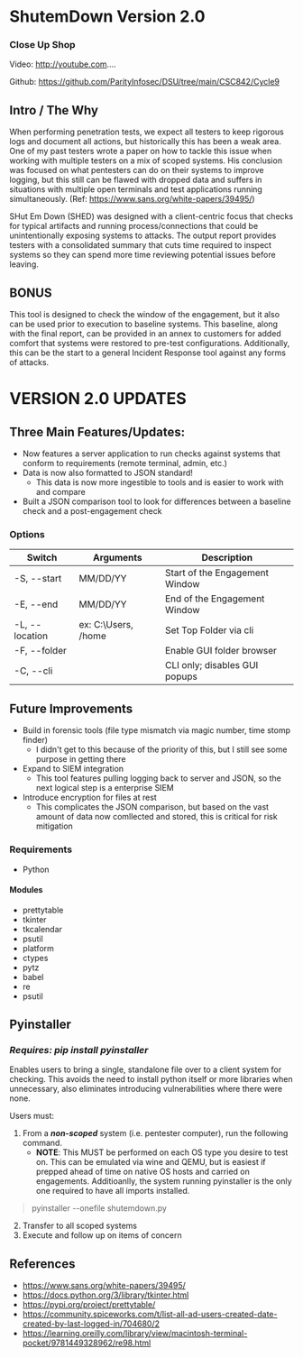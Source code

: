 # ShutemDown Version 2.0
### Close Up Shop

Video: http://youtube.com....

Github: https://github.com/ParityInfosec/DSU/tree/main/CSC842/Cycle9

## Intro / The Why
When performing penetration tests, we expect all testers to keep rigorous logs and document all actions, but historically this has been a weak area. One of my past testers wrote a paper on how to tackle this issue when working with multiple testers on a mix of scoped systems.  His conclusion was focused on what pentesters can do on their systems to improve logging, but this still can be flawed with dropped data and suffers in situations with multiple open terminals and test applications running simultaneously. 
(Ref: https://www.sans.org/white-papers/39495/)

SHut Em Down (SHED) was designed with a client-centric focus that checks for typical artifacts and running process/connections that could be unintentionally exposing systems to attacks. The output report provides testers with a consolidated summary that cuts time required to inspect systems so they can spend more time reviewing potential issues before leaving.

## BONUS
This tool is designed to check the window of the engagement, but it also can be used prior to execution to baseline systems. This baseline, along with the final report, can be provided in an annex to customers for added comfort that systems were restored to pre-test configurations. Additionally, this can be the start to a general Incident Response tool against any forms of attacks.

# VERSION 2.0 UPDATES

## Three Main Features/Updates:
- Now features a server application to run checks against systems that conform to requirements (remote terminal, admin, etc.)
- Data is now also formatted to JSON standard!
   - This data is now more ingestible to tools and is easier to work with and compare
- Built a JSON comparison tool to look for differences between a baseline check and a post-engagement check


### Options
| Switch | Arguments |  Description |
| ------- | ------ | ----------- |
|  \-S, --start  | MM/DD/YY | Start of the Engagement Window |
|  \-E, --end  | MM/DD/YY | End of the Engagement Window |
|  \-L, --location | ex: C:\Users, /home | Set Top Folder via cli | 
|  \-F, --folder |  | Enable GUI folder browser |
|  \-C, --cli |  | CLI only; disables GUI popups |

## Future Improvements
- Build in forensic tools (file type mismatch via magic number, time stomp finder)
   - I didn't get to this because of the priority of this, but I still see some purpose in getting there
- Expand to SIEM integration
   - This tool features pulling logging back to server and JSON, so the next logical step is a enterprise SIEM
- Introduce encryption for files at rest
   - This complicates the JSON comparison, but based on the vast amount of data now comllected and stored, this is critical for risk mitigation

### Requirements
- Python
#### Modules
- prettytable
- tkinter
- tkcalendar
- psutil
- platform
- ctypes
- pytz
- babel
- re
- psutil

## Pyinstaller
### *Requires: pip install pyinstaller*

Enables users to bring a single, standalone file over to a client system for checking. This avoids the need to install python itself or more libraries when unnecessary, also eliminates introducing vulnerabilities where there were none.

Users must:
1. From a __*non-scoped*__ system (i.e. pentester computer), run the following command.
   - **NOTE**: This MUST be performed on each OS type you desire to test on. This can be emulated via wine and QEMU, but is easiest if prepped ahead of time on native OS hosts and carried on engagements. Additioanlly, the system running pyinstaller is the only one required to have all imports installed.

> pyinstaller --onefile shutemdown.py

2. Transfer to all scoped systems
3. Execute and follow up on items of concern

## References
- https://www.sans.org/white-papers/39495/
- https://docs.python.org/3/library/tkinter.html
- https://pypi.org/project/prettytable/
- https://community.spiceworks.com/t/list-all-ad-users-created-date-created-by-last-logged-in/704680/2
- https://learning.oreilly.com/library/view/macintosh-terminal-pocket/9781449328962/re98.html
